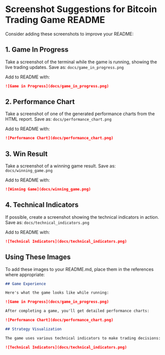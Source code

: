 # Screenshot Suggestions for Bitcoin Trading Game README

Consider adding these screenshots to improve your README:

## 1. Game In Progress
Take a screenshot of the terminal while the game is running, showing the live trading updates.
Save as: `docs/game_in_progress.png`

Add to README with:
```markdown
![Game in Progress](docs/game_in_progress.png)
```

## 2. Performance Chart
Take a screenshot of one of the generated performance charts from the HTML report.
Save as: `docs/performance_chart.png`

Add to README with:
```markdown
![Performance Chart](docs/performance_chart.png)
```

## 3. Win Result
Take a screenshot of a winning game result.
Save as: `docs/winning_game.png`

Add to README with:
```markdown
![Winning Game](docs/winning_game.png)
```

## 4. Technical Indicators
If possible, create a screenshot showing the technical indicators in action.
Save as: `docs/technical_indicators.png`

Add to README with:
```markdown
![Technical Indicators](docs/technical_indicators.png)
```

## Using These Images

To add these images to your README.md, place them in the references where appropriate:

```markdown
## Game Experience

Here's what the game looks like while running:

![Game in Progress](docs/game_in_progress.png)

After completing a game, you'll get detailed performance charts:

![Performance Chart](docs/performance_chart.png)

## Strategy Visualization

The game uses various technical indicators to make trading decisions:

![Technical Indicators](docs/technical_indicators.png)
```
